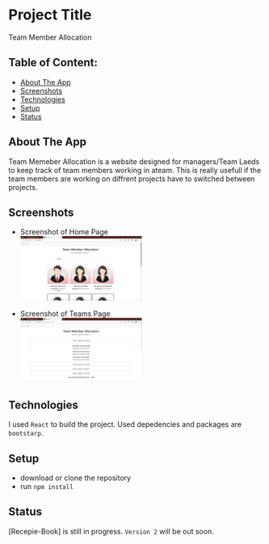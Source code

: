 # Project Title

Team Member Allocation

<!-- ## Demo link:
Access my site at [google.com](https://google.com) -->

## Table of Content:

- [About The App](#about-the-app)
- [Screenshots](#screenshots)
- [Technologies](#technologies)
- [Setup](#setup)
- [Status](#status)
  <!-- - [Approach](#approach) -->
  <!-- - [License](#license) -->

## About The App

Team Memeber Allocation is a website designed for managers/Team Laeds to keep track of team members working in ateam. This is really usefull if the team members are working on diffrent projects have to switched between projects.

## Screenshots

- Screenshot of Home Page
  \
   <img src="https://github.com/KirannVaka/team-member-allocation/blob/master/src/images/Screenshot%202022-10-14%20165159.jpg" width=50% height=50%>

- Screenshot of Teams Page
  \
  <img src="https://github.com/KirannVaka/team-member-allocation/blob/master/src/images/Screenshot%202022-10-14%20165227.jpg" width=50% height=50%>

## Technologies

I used `React` to build the project.
Used depedencies and packages are `bootstarp`.

## Setup

- download or clone the repository
- run `npm install`

<!-- ## Approach
I adopted the `BEM` naming style for my css class names and ... -->

## Status

[Recepie-Book] is still in progress. `Version 2` will be out soon.
